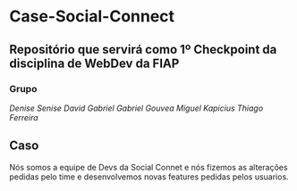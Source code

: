 # Case-Social-Connect
## Repositório que servirá como 1º Checkpoint da disciplina de WebDev da FIAP
### Grupo
*Denise Senise*
*David Gabriel*
*Gabriel Gouvea*
*Miguel Kapicius*
*Thiago Ferreira*
## Caso
Nós somos a equipe de Devs da Social Connet e nós fizemos as alterações pedidas pelo time e desenvolvemos novas features pedidas pelos usuarios.

